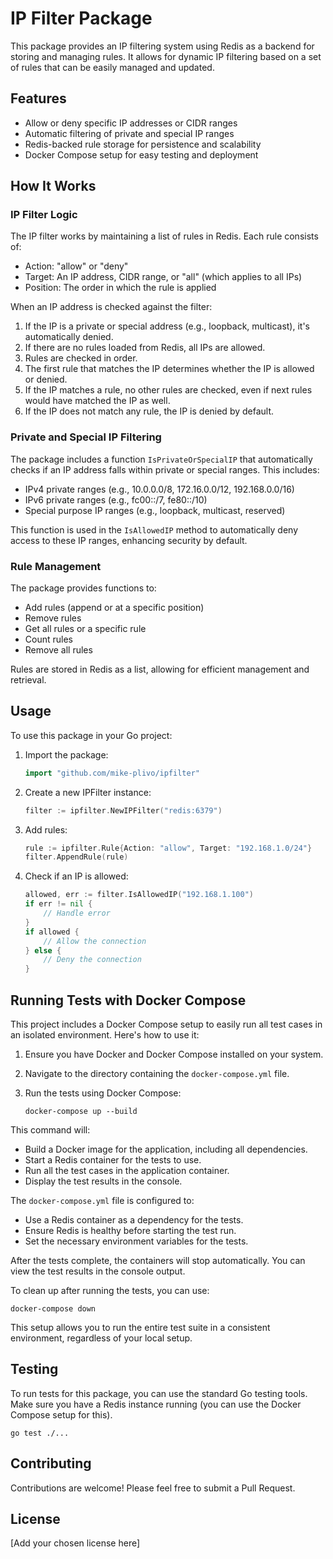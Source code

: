 # IP Filter Package

This package provides an IP filtering system using Redis as a backend for storing and managing rules. It allows for dynamic IP filtering based on a set of rules that can be easily managed and updated.

## Features

- Allow or deny specific IP addresses or CIDR ranges
- Automatic filtering of private and special IP ranges
- Redis-backed rule storage for persistence and scalability
- Docker Compose setup for easy testing and deployment

## How It Works

### IP Filter Logic

The IP filter works by maintaining a list of rules in Redis. Each rule consists of:

- Action: "allow" or "deny"
- Target: An IP address, CIDR range, or "all" (which applies to all IPs)
- Position: The order in which the rule is applied

When an IP address is checked against the filter:

1. If the IP is a private or special address (e.g., loopback, multicast), it's automatically denied.
2. If there are no rules loaded from Redis, all IPs are allowed.
3. Rules are checked in order. 
4. The first rule that matches the IP determines whether the IP is allowed or denied.
5. If the IP matches a rule, no other rules are checked, even if next rules would have matched the IP as well.
6. If the IP does not match any rule, the IP is denied by default.

### Private and Special IP Filtering

The package includes a function `IsPrivateOrSpecialIP` that automatically checks if an IP address falls within private or special ranges. This includes:

- IPv4 private ranges (e.g., 10.0.0.0/8, 172.16.0.0/12, 192.168.0.0/16)
- IPv6 private ranges (e.g., fc00::/7, fe80::/10)
- Special purpose IP ranges (e.g., loopback, multicast, reserved)

This function is used in the `IsAllowedIP` method to automatically deny access to these IP ranges, enhancing security by default.

### Rule Management

The package provides functions to:

- Add rules (append or at a specific position)
- Remove rules
- Get all rules or a specific rule
- Count rules
- Remove all rules

Rules are stored in Redis as a list, allowing for efficient management and retrieval.

## Usage

To use this package in your Go project:

1. Import the package:
   ```go
   import "github.com/mike-plivo/ipfilter"
   ```

2. Create a new IPFilter instance:
   ```go
   filter := ipfilter.NewIPFilter("redis:6379")
   ```

3. Add rules:
   ```go
   rule := ipfilter.Rule{Action: "allow", Target: "192.168.1.0/24"}
   filter.AppendRule(rule)
   ```

4. Check if an IP is allowed:
   ```go
   allowed, err := filter.IsAllowedIP("192.168.1.100")
   if err != nil {
       // Handle error
   }
   if allowed {
       // Allow the connection
   } else {
       // Deny the connection
   }
   ```

## Running Tests with Docker Compose

This project includes a Docker Compose setup to easily run all test cases in an isolated environment. Here's how to use it:

1. Ensure you have Docker and Docker Compose installed on your system.

2. Navigate to the directory containing the `docker-compose.yml` file.

3. Run the tests using Docker Compose:
   ```
   docker-compose up --build
   ```

This command will:
- Build a Docker image for the application, including all dependencies.
- Start a Redis container for the tests to use.
- Run all the test cases in the application container.
- Display the test results in the console.

The `docker-compose.yml` file is configured to:
- Use a Redis container as a dependency for the tests.
- Ensure Redis is healthy before starting the test run.
- Set the necessary environment variables for the tests.

After the tests complete, the containers will stop automatically. You can view the test results in the console output.

To clean up after running the tests, you can use:
```
docker-compose down
```

This setup allows you to run the entire test suite in a consistent environment, regardless of your local setup.

## Testing

To run tests for this package, you can use the standard Go testing tools. Make sure you have a Redis instance running (you can use the Docker Compose setup for this).

```
go test ./...
```

## Contributing

Contributions are welcome! Please feel free to submit a Pull Request.

## License

[Add your chosen license here]
